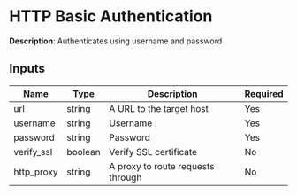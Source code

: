 # HTTP Basic Authentication

**Description**: Authenticates using username and password

## Inputs

| Name | Type | Description | Required |
|------|------|-------------|----------|
| url | string | A URL to the target host | Yes |
| username | string | Username | Yes |
| password | string | Password | Yes |
| verify_ssl | boolean | Verify SSL certificate | No |
| http_proxy | string | A proxy to route requests through | No |